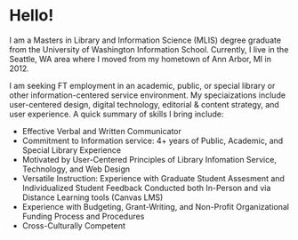 <h1>Hello!</h1>

<p class="lead">I am a Masters in Library and Information Science (MLIS) degree graduate from the University of Washington Information School. Currently, I live in the Seattle, WA area where I moved from my hometown of Ann Arbor, MI in 2012.</p>

<p>I am seeking FT employment in an academic, public, or special library or other information-centered service environment. My speciaizations include user-centered design, digital technology, editorial & content strategy, and user experience. A quick summary of skills I bring include:</p>

<ul>
<li>Effective Verbal and Written Communicator</li>
<li>Commitment to Information service: 4+ years of Public, Academic, and Special Library Experience</li>
<li>Motivated by User-Centered Principles of Library Infomation Service, Technology, and Web Design</li>
<li>Versatile Instruction: Experience with Graduate Student Assesment and Individualized Student Feedback Conducted both In-Person and via Distance Learning tools (Canvas LMS)</li>
<li>Experience with Budgeting, Grant-Writing, and Non-Profit Organizational Funding Process and Procedures</li>
<li>Cross-Culturally Competent</li>
</ul>
